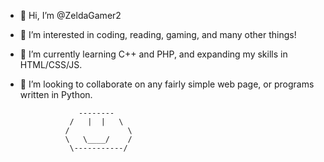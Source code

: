 - 👋 Hi, I’m @ZeldaGamer2
- 👀 I’m interested in coding, reading, gaming, and many other things!
- 🌱 I’m currently learning C++ and PHP, and expanding my skills in HTML/CSS/JS.
- 💞️ I’m looking to collaborate on any fairly simple web page, or programs written in Python.

                   --------
                 /   |  |   \
                /             \
                \   \____/    /
                 \-----------/
